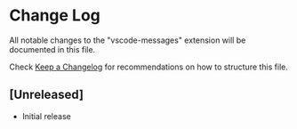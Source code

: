 # Change Log

All notable changes to the "vscode-messages" extension will be documented in this file.

Check [Keep a Changelog](http://keepachangelog.com/) for recommendations on how to structure this file.

## [Unreleased]

- Initial release